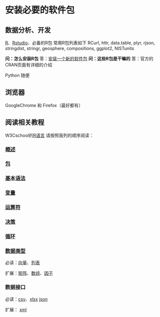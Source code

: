 # 安装必要的软件包

## 数据分析、开发
[R](https://www.r-project.org/)、[Rstudio](https://www.rstudio.com/)、必备的R包
常用R包列表如下
   RCurl,
   httr,
   data.table,
   plyr,
   rjson,
   stringdist,
   stringr,
   geosphere,
   compositions,
   ggplot2,
   NISTunits

**问：怎么安装R包**
答：[安装一个新的软件包](https://www.w3cschool.cn/r/r_packages.html)
**问：这些R包是干嘛的**
答：官方的CRAN页面有详细的介绍

Python 随便
## 浏览器
GoogleChrome 和 Firefox（最好都有）

## 阅读相关教程
W3Cschool的[R语言](https://www.w3cschool.cn/r/r_packages.html)
请按照我列的顺序阅读：

### [概述](https://www.w3cschool.cn/r/r_overview.html)

### [包](https://www.w3cschool.cn/r/r_packages.html)

### [基本语法](https://www.w3cschool.cn/r/r_basic_syntax.html)

### [变量](https://www.w3cschool.cn/r/r_variables.html)

### [运算符](https://www.w3cschool.cn/r/r_operators.html)

### [决策](https://www.w3cschool.cn/r/r_decision_making.html)


### [循环](https://www.w3cschool.cn/r/r_loops.html)

### [数据类型](https://www.w3cschool.cn/r/r_data_types.html)

必读：[向量](https://www.w3cschool.cn/r/r_vectors.html)、[列表](https://www.w3cschool.cn/r/r_lists.html)

扩展：[矩阵](https://www.w3cschool.cn/r/r_matrices.html)、[数组](https://www.w3cschool.cn/r/r_arrays.html)、[因子](https://www.w3cschool.cn/r/r_matrices.html)

### 数据接口
必读：[csv](https://www.w3cschool.cn/r/r_csv_files.html)、[xlsx](https://www.w3cschool.cn/r/r_excel_files.html)
[json](https://www.w3cschool.cn/r/r_json_files.html)

扩展：
[xml](https://www.w3cschool.cn/r/r_xml_files.html)
